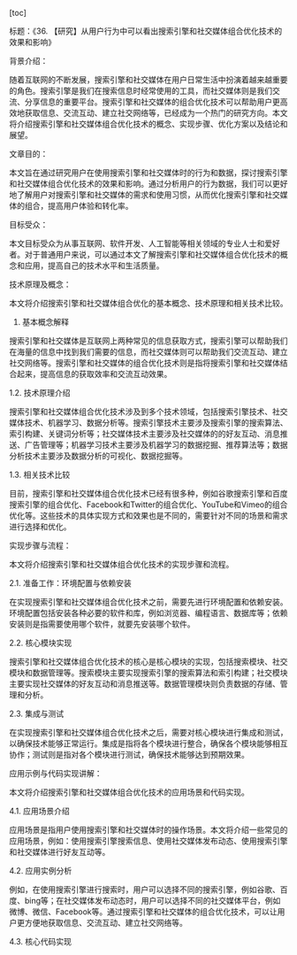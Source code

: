 
[toc]                    
                
                
标题：《36. 【研究】从用户行为中可以看出搜索引擎和社交媒体组合优化技术的效果和影响》

背景介绍：

随着互联网的不断发展，搜索引擎和社交媒体在用户日常生活中扮演着越来越重要的角色。搜索引擎是我们在搜索信息时经常使用的工具，而社交媒体则是我们交流、分享信息的重要平台。搜索引擎和社交媒体的组合优化技术可以帮助用户更高效地获取信息、交流互动、建立社交网络等，已经成为一个热门的研究方向。本文将介绍搜索引擎和社交媒体组合优化技术的概念、实现步骤、优化方案以及结论和展望。

文章目的：

本文旨在通过研究用户在使用搜索引擎和社交媒体时的行为和数据，探讨搜索引擎和社交媒体组合优化技术的效果和影响。通过分析用户的行为数据，我们可以更好地了解用户对搜索引擎和社交媒体的需求和使用习惯，从而优化搜索引擎和社交媒体的组合，提高用户体验和转化率。

目标受众：

本文目标受众为从事互联网、软件开发、人工智能等相关领域的专业人士和爱好者。对于普通用户来说，可以通过本文了解搜索引擎和社交媒体组合优化技术的概念和应用，提高自己的技术水平和生活质量。

技术原理及概念：

本文将介绍搜索引擎和社交媒体组合优化的基本概念、技术原理和相关技术比较。

1. 基本概念解释

搜索引擎和社交媒体是互联网上两种常见的信息获取方式，搜索引擎可以帮助我们在海量的信息中找到我们需要的信息，而社交媒体则可以帮助我们交流互动、建立社交网络等。搜索引擎和社交媒体的组合优化技术则是指将搜索引擎和社交媒体结合起来，提高信息的获取效率和交流互动效果。

1.2. 技术原理介绍

搜索引擎和社交媒体组合优化技术涉及到多个技术领域，包括搜索引擎技术、社交媒体技术、机器学习、数据分析等。搜索引擎技术主要涉及搜索引擎的搜索算法、索引构建、关键词分析等；社交媒体技术主要涉及社交媒体的的好友互动、消息推送、广告管理等；机器学习技术主要涉及机器学习的数据挖掘、推荐算法等；数据分析技术主要涉及数据分析的可视化、数据挖掘等。

1.3. 相关技术比较

目前，搜索引擎和社交媒体组合优化技术已经有很多种，例如谷歌搜索引擎和百度搜索引擎的组合优化、Facebook和Twitter的组合优化、YouTube和Vimeo的组合优化等。这些技术的具体实现方式和效果也是不同的，需要针对不同的场景和需求进行选择和优化。

实现步骤与流程：

本文将介绍搜索引擎和社交媒体组合优化技术的实现步骤和流程。

2.1. 准备工作：环境配置与依赖安装

在实现搜索引擎和社交媒体组合优化技术之前，需要先进行环境配置和依赖安装。环境配置包括安装各种必要的软件和库，例如浏览器、编程语言、数据库等；依赖安装则是指需要使用哪个软件，就要先安装哪个软件。

2.2. 核心模块实现

搜索引擎和社交媒体组合优化技术的核心是核心模块的实现，包括搜索模块、社交模块和数据管理等。搜索模块主要实现搜索引擎的搜索算法和索引构建；社交模块主要实现社交媒体的好友互动和消息推送等。数据管理模块则负责数据的存储、管理和分析。

2.3. 集成与测试

在实现搜索引擎和社交媒体组合优化技术之后，需要对核心模块进行集成和测试，以确保技术能够正常运行。集成是指将各个模块进行整合，确保各个模块能够相互协作；测试则是指对各个模块进行测试，确保技术能够达到预期效果。

应用示例与代码实现讲解：

本文将介绍搜索引擎和社交媒体组合优化技术的应用场景和代码实现。

4.1. 应用场景介绍

应用场景是指用户使用搜索引擎和社交媒体时的操作场景。本文将介绍一些常见的应用场景，例如：使用搜索引擎搜索信息、使用社交媒体发布动态、使用搜索引擎和社交媒体进行好友互动等。

4.2. 应用实例分析

例如，在使用搜索引擎进行搜索时，用户可以选择不同的搜索引擎，例如谷歌、百度、bing等；在社交媒体发布动态时，用户可以选择不同的社交媒体平台，例如微博、微信、Facebook等。通过搜索引擎和社交媒体的组合优化技术，可以让用户更方便地获取信息、交流互动、建立社交网络等。

4.3. 核心代码实现

